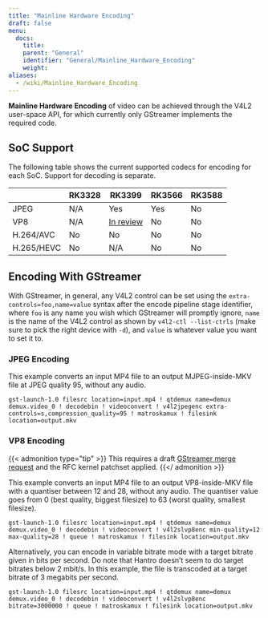 ```yaml
---
title: "Mainline Hardware Encoding"
draft: false
menu:
  docs:
    title:
    parent: "General"
    identifier: "General/Mainline_Hardware_Encoding"
    weight:
aliases:
  - /wiki/Mainline_Hardware_Encoding
---
```


**Mainline Hardware Encoding** of video can be achieved through the V4L2 user-space API, for which currently only GStreamer implements the required code.

## SoC Support

The following table shows the current supported codecs for encoding for each SoC. Support for decoding is separate.

| | RK3328 | RK3399 | RK3566 | RK3588 |
| -------- | ------- | ------- | ------- | ------- |
| JPEG | N/A | Yes | Yes | No
| VP8 | N/A | [In review](https://lore.kernel.org/linux-rockchip/20230309125651.23911-1-andrzej.p@collabora.com/T/) | No | No
| H.264/AVC | No | No | No | No
| H.265/HEVC | No | N/A | No | No

## Encoding With GStreamer

With GStreamer, in general, any V4L2 control can be set using the `extra-controls=foo,name=value` syntax after the encode pipeline stage identifier, where `foo` is any name you wish which GStreamer will promptly ignore, `name` is the name of the V4L2 control as shown by `v4l2-ctl --list-ctrls` (make sure to pick the right device with `-d`), and `value` is whatever value you want to set it to.

### JPEG Encoding

This example converts an input MP4 file to an output MJPEG-inside-MKV file at JPEG quality 95, without any audio.

```
gst-launch-1.0 filesrc location=input.mp4 ! qtdemux name=demux demux.video_0 ! decodebin ! videoconvert ! v4l2jpegenc extra-controls=s,compression_quality=95 ! matroskamux ! filesink location=output.mkv
```

### VP8 Encoding

{{< admonition type="tip" >}}
This requires a draft [GStreamer merge request](https://gitlab.freedesktop.org/gstreamer/gstreamer/-/merge_requests/3736) and the RFC kernel patchset applied.
{{</ admonition >}}

This example converts an input MP4 file to an output VP8-inside-MKV file with a quantiser between 12 and 28, without any audio. The quantiser value goes from 0 (best quality, biggest filesize) to 63 (worst quality, smallest filesize).

```
gst-launch-1.0 filesrc location=input.mp4 ! qtdemux name=demux demux.video_0 ! decodebin ! videoconvert ! v4l2slvp8enc min-quality=12 max-quality=28 ! queue ! matroskamux ! filesink location=output.mkv
```

Alternatively, you can encode in variable bitrate mode with a target bitrate given in bits per second. Do note that Hantro doesn’t seem to do target bitrates below 2 mbit/s. In this example, the file is transcoded at a target bitrate of 3 megabits per second.

```
gst-launch-1.0 filesrc location=input.mp4 ! qtdemux name=demux demux.video_0 ! decodebin ! videoconvert ! v4l2slvp8enc bitrate=3000000 ! queue ! matroskamux ! filesink location=output.mkv
```
